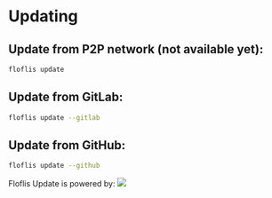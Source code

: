 # Updating

## Update from P2P network (not available yet):

```bash
floflis update
```

## Update from GitLab:

```bash
floflis update --gitlab
```

## Update from GitHub:

```bash
floflis update --github
```

Floflis Update is powered by:
<a href="https://github.com/danimesq/Web3Updater" target="_blank"><img src="https://github.com/danimesq/Web3Updater/raw/main/logotype.svg"></a>
